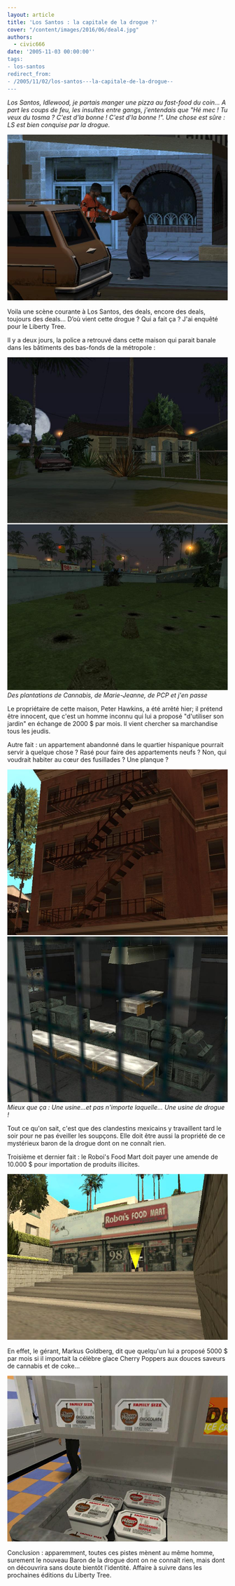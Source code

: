```yaml
---
layout: article
title: 'Los Santos : la capitale de la drogue ?'
cover: "/content/images/2016/06/deal4.jpg"
authors:
  - civic666
date: '2005-11-03 00:00:00''
tags:
- los-santos
redirect_from:
- /2005/11/02/los-santos---la-capitale-de-la-drogue--
---
```


_Los Santos, Idlewood, je partais manger une pizza au fast-food du coin... A part les coups de feu, les insultes entre gangs, j'entendais que "Hé mec ! Tu veux du tosma ? C'est d'la bonne ! C'est d'la bonne !". Une chose est sûre : LS est bien conquise par la drogue._

![](/content/images/2005/01/deal1.jpg)

Voila une scène courante à Los Santos, des deals, encore des deals, toujours des deals... D’où vient cette drogue ? Qui a fait ça ? J'ai enquêté pour le Liberty Tree.

Il y a deux jours, la police a retrouvé dans cette maison qui parait banale dans les bâtiments des bas-fonds de la métropole :

![](/content/images/2005/01/deal2.jpg)
![Des plantations de Cannabis, de Marie-Jeanne, de PCP et j'en passe](/content/images/2005/01/deal3.jpg)
_Des plantations de Cannabis, de Marie-Jeanne, de PCP et j'en passe_

Le propriétaire de cette maison, Peter Hawkins, a été arrêté hier; il prétend être innocent, que c'est un homme inconnu qui lui a proposé "d'utiliser son jardin" en échange de 2000 $ par mois. Il vient chercher sa marchandise tous les jeudis.

Autre fait : un appartement abandonné dans le quartier hispanique pourrait servir à quelque chose ? Rasé pour faire des appartements neufs ? Non, qui voudrait habiter au cœur des fusillades ? Une planque ?

![](/content/images/2005/01/deal5.jpg)
![Mieux que ça : Une usine...et pas n'importe laquelle... Une usine de drogue !](/content/images/2005/01/deal6.jpg)
_Mieux que ça : Une usine...et pas n'importe laquelle... Une usine de drogue !_

Tout ce qu'on sait, c'est que des clandestins mexicains y travaillent tard le soir pour ne pas éveiller les soupçons. Elle doit être aussi la propriété de ce mystérieux baron de la drogue dont on ne connaît rien.

Troisième et dernier fait : le Roboi's Food Mart doit payer une amende de 10.000 $ pour importation de produits illicites.

![](/content/images/2005/01/deal7.jpg)

En effet, le gérant, Markus Goldberg, dit que quelqu'un lui a proposé 5000 $ par mois si il importait la célèbre glace Cherry Poppers aux douces saveurs de cannabis et de coke...

![](/content/images/2005/01/deal8.jpg)

Conclusion : apparemment, toutes ces pistes mènent au même homme, surement le nouveau Baron de la drogue dont on ne connaît rien, mais dont on découvrira sans doute bientôt l'identité. Affaire à suivre dans les prochaines éditions du Liberty Tree.